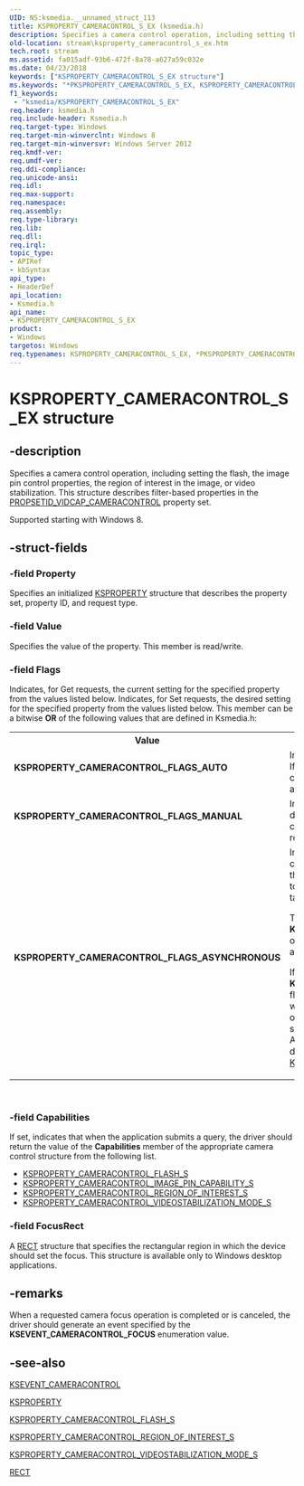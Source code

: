 ```yaml
---
UID: NS:ksmedia.__unnamed_struct_113
title: KSPROPERTY_CAMERACONTROL_S_EX (ksmedia.h)
description: Specifies a camera control operation, including setting the flash, the image pin control properties, the region of interest in the image, or video stabilization.
old-location: stream\ksproperty_cameracontrol_s_ex.htm
tech.root: stream
ms.assetid: fa015adf-93b6-472f-8a78-a627a59c032e
ms.date: 04/23/2018
keywords: ["KSPROPERTY_CAMERACONTROL_S_EX structure"]
ms.keywords: "*PKSPROPERTY_CAMERACONTROL_S_EX, KSPROPERTY_CAMERACONTROL_FLAGS_ASYNCHRONOUS, KSPROPERTY_CAMERACONTROL_FLAGS_AUTO, KSPROPERTY_CAMERACONTROL_FLAGS_MANUAL, KSPROPERTY_CAMERACONTROL_S_EX, KSPROPERTY_CAMERACONTROL_S_EX structure [Streaming Media Devices], PKSPROPERTY_CAMERACONTROL_S_EX, PKSPROPERTY_CAMERACONTROL_S_EX structure pointer [Streaming Media Devices], ksmedia/KSPROPERTY_CAMERACONTROL_S_EX, ksmedia/PKSPROPERTY_CAMERACONTROL_S_EX, stream.ksproperty_cameracontrol_s_ex"
f1_keywords:
 - "ksmedia/KSPROPERTY_CAMERACONTROL_S_EX"
req.header: ksmedia.h
req.include-header: Ksmedia.h
req.target-type: Windows
req.target-min-winverclnt: Windows 8
req.target-min-winversvr: Windows Server 2012
req.kmdf-ver: 
req.umdf-ver: 
req.ddi-compliance: 
req.unicode-ansi: 
req.idl: 
req.max-support: 
req.namespace: 
req.assembly: 
req.type-library: 
req.lib: 
req.dll: 
req.irql: 
topic_type:
- APIRef
- kbSyntax
api_type:
- HeaderDef
api_location:
- Ksmedia.h
api_name:
- KSPROPERTY_CAMERACONTROL_S_EX
product:
- Windows
targetos: Windows
req.typenames: KSPROPERTY_CAMERACONTROL_S_EX, *PKSPROPERTY_CAMERACONTROL_S_EX
---
```


# KSPROPERTY_CAMERACONTROL_S_EX structure


## -description


Specifies a camera control operation, including setting the flash, the image pin control properties, the region of interest in the image, or video stabilization. This structure describes filter-based properties in the <a href="https://docs.microsoft.com/windows-hardware/drivers/stream/propsetid-vidcap-cameracontrol">PROPSETID_VIDCAP_CAMERACONTROL</a> property set.

Supported starting with Windows 8.


## -struct-fields




### -field Property

Specifies an initialized <a href="https://docs.microsoft.com/previous-versions/ff564262(v=vs.85)">KSPROPERTY</a> structure that describes the property set, property ID, and request type.


### -field Value

Specifies the value of the property. This member is read/write.


### -field Flags

Indicates, for Get requests, the current setting for the specified property from the values listed below. Indicates, for Set requests, the desired setting for the specified property from the values listed below. This member can be a bitwise <b>OR</b> of the following values that are defined in Ksmedia.h:

<table>
<tr>
<th>Value</th>
<th>Meaning</th>
</tr>
<tr>
<td width="40%"><a id="KSPROPERTY_CAMERACONTROL_FLAGS_AUTO"></a><a id="ksproperty_cameracontrol_flags_auto"></a><dl>
<dt><b>KSPROPERTY_CAMERACONTROL_FLAGS_AUTO</b></dt>
</dl>
</td>
<td width="60%">
Indicates that the setting is controlled automatically.
If the driver receives this value, it should set the camera control synchronously to automatic mode and then return.

</td>
</tr>
<tr>
<td width="40%"><a id="KSPROPERTY_CAMERACONTROL_FLAGS_MANUAL"></a><a id="ksproperty_cameracontrol_flags_manual"></a><dl>
<dt><b>KSPROPERTY_CAMERACONTROL_FLAGS_MANUAL</b></dt>
</dl>
</td>
<td width="60%">
Indicates that the setting is controlled manually. If the driver receives this value, it should set the camera control synchronously to manual mode and then return.

</td>
</tr>
<tr>
<td width="40%"><a id="KSPROPERTY_CAMERACONTROL_FLAGS_ASYNCHRONOUS"></a><a id="ksproperty_cameracontrol_flags_asynchronous"></a><dl>
<dt><b>KSPROPERTY_CAMERACONTROL_FLAGS_ASYNCHRONOUS</b></dt>
</dl>
</td>
<td width="60%">
Indicates whether the driver should perform the camera control operation asynchronously—where the application has issued a command for the driver to set up the camera control settings in advance of taking a picture.

This flag must be set only if either <b>KSPROPERTY_CAMERACONTROL_FLAGS_MANUAL</b> or <b>KSPROPERTY_CAMERACONTROL_FLAGS_AUTO</b> are set.

If this flag value and the <b>KSPROPERTY_CAMERACONTROL_FLAGS_AUTO</b> flag value are both set, the driver should initiate a worker thread to start one requested control operation and should reject all other requests for the same operation until it has completed the first one. After the operation has successfully completed, the driver should trigger the <a href="https://docs.microsoft.com/windows-hardware/drivers/stream/kseventsetid-cameraasynccontrol">KSEVENTSETID_CameraAsyncControl</a> event.

</td>
</tr>
</table>
 


### -field Capabilities

If set, indicates that when the application submits a query, the driver should return the value of the <b>Capabilities</b> member of the appropriate camera control structure from the following list.

<ul>
<li>
<a href="https://docs.microsoft.com/windows-hardware/drivers/ddi/ksmedia/ns-ksmedia-ksproperty_cameracontrol_flash_s">KSPROPERTY_CAMERACONTROL_FLASH_S</a>
</li>
<li>
<a href="https://docs.microsoft.com/windows-hardware/drivers/ddi/ksmedia/ns-ksmedia-ksproperty_cameracontrol_image_pin_capability_s">KSPROPERTY_CAMERACONTROL_IMAGE_PIN_CAPABILITY_S</a>
</li>
<li>
<a href="https://docs.microsoft.com/windows-hardware/drivers/ddi/ksmedia/ns-ksmedia-ksproperty_cameracontrol_region_of_interest_s">KSPROPERTY_CAMERACONTROL_REGION_OF_INTEREST_S</a>
</li>
<li>
<a href="https://docs.microsoft.com/windows-hardware/drivers/ddi/ksmedia/ns-ksmedia-ksproperty_cameracontrol_videostabilization_mode_s">KSPROPERTY_CAMERACONTROL_VIDEOSTABILIZATION_MODE_S</a>
</li>
</ul>

### -field FocusRect

A <a href="https://docs.microsoft.com/windows/desktop/api/windef/ns-windef-tagrect">RECT</a> structure that specifies the rectangular region in which the device should set the focus. This structure is available only to Windows desktop applications.


## -remarks



When a requested camera focus operation is completed or is canceled, the driver should generate an event specified by the <b>KSEVENT_CAMERACONTROL_FOCUS</b> enumeration value.




## -see-also




<a href="https://docs.microsoft.com/windows-hardware/drivers/ddi/ksmedia/ne-ksmedia-ksevent_cameracontrol">KSEVENT_CAMERACONTROL</a>



<a href="https://docs.microsoft.com/previous-versions/ff564262(v=vs.85)">KSPROPERTY</a>



<a href="https://docs.microsoft.com/windows-hardware/drivers/ddi/ksmedia/ns-ksmedia-ksproperty_cameracontrol_flash_s">KSPROPERTY_CAMERACONTROL_FLASH_S</a>



<a href="https://docs.microsoft.com/windows-hardware/drivers/ddi/ksmedia/ns-ksmedia-ksproperty_cameracontrol_region_of_interest_s">KSPROPERTY_CAMERACONTROL_REGION_OF_INTEREST_S</a>



<a href="https://docs.microsoft.com/windows-hardware/drivers/ddi/ksmedia/ns-ksmedia-ksproperty_cameracontrol_videostabilization_mode_s">KSPROPERTY_CAMERACONTROL_VIDEOSTABILIZATION_MODE_S</a>



<a href="https://docs.microsoft.com/windows/desktop/api/windef/ns-windef-tagrect">RECT</a>
 

 

